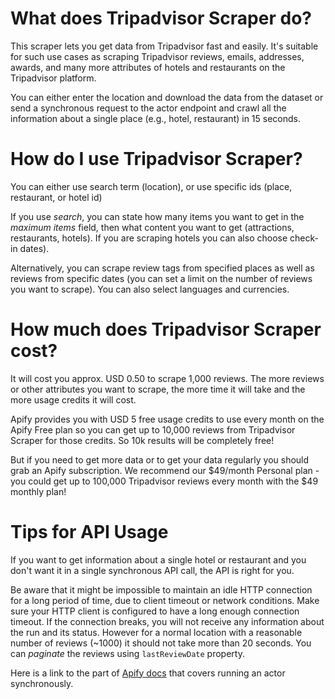 # What does Tripadvisor Scraper do?
This scraper lets you get data from Tripadvisor fast and easily. It's suitable for such use cases as scraping Tripadvisor reviews, emails, addresses, awards, and many more attributes of hotels and restaurants on the Tripadvisor platform.

You can either enter the location and download the data from the dataset or send a synchronous request to the actor endpoint and crawl all the information about a single place (e.g., hotel, restaurant) in 15 seconds.

# How do I use Tripadvisor Scraper?
You can either use search term (location), or use specific ids (place, restaurant, or hotel id)

If you use  _search_, you can state how many items you want to get in the  _maximum items_  field, then what content you want to get (attractions, restaurants, hotels). If you are scraping hotels you can also choose check-in dates).

Alternatively, you can scrape review tags from specified places as well as reviews from specific dates (you can set a limit on the number of reviews you want to scrape). You can also select languages and currencies.

# How much does Tripadvisor Scraper cost?
It will cost you approx. USD 0.50 to scrape 1,000 reviews. The more reviews or other attributes you want to scrape, the more time it will take and the more usage credits it will cost.

Apify provides you with USD 5 free usage credits to use every month on the Apify Free plan so you can get up to 10,000 reviews from Tripadvisor Scraper for those credits. So 10k results will be completely free!

But if you need to get more data or to get your data regularly you should grab an Apify subscription. We recommend our $49/month Personal plan - you could get up to 100,000 Tripadvisor reviews every month with the $49 monthly plan!

# Tips for API Usage
If you want to get information about a single hotel or restaurant and you don't want it in a single synchronous API call, the API is right for you.

Be aware that it might be impossible to maintain an idle HTTP connection for a long period of time, due to client timeout or network conditions. Make sure your HTTP client is configured to have a long enough connection timeout. If the connection breaks, you will not receive any information about the run and its status. However for a normal location with a reasonable number of reviews (~1000) it should not take more than 20 seconds. You can  _paginate_  the reviews using  `lastReviewDate`  property.

Here is a link to the part of  [Apify docs](https://www.apify.com/docs/api/v2#/reference/actors/run-actor-synchronously/with-input)  that covers running an actor synchronously.
